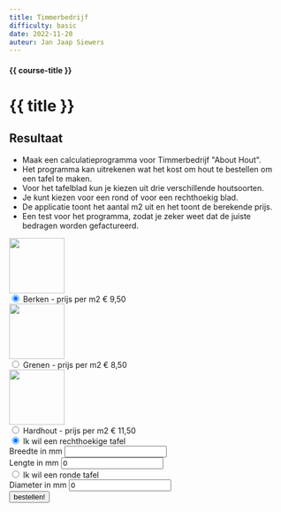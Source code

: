 ```yaml
---
title: Timmerbedrijf
difficulty: basic
date: 2022-11-20
auteur: Jan Jaap Siewers
---
```


#### {{ course-title }}
# {{ title }}

## Resultaat
* Maak een calculatieprogramma voor Timmerbedrijf "About Hout".
* Het programma kan uitrekenen wat het kost om hout te bestellen om een tafel te maken.
* Voor het tafelblad kun je kiezen uit drie verschillende houtsoorten. 
* Je kunt kiezen voor een rond of voor een rechthoekig blad. 
* De applicatie toont het aantal m2 uit en het toont de berekende prijs.
* Een test voor het programma, zodat je zeker weet dat de juiste bedragen worden gefactureerd.

<div class="html">

<div>
  <img style="width:100px;display:block;" src="https://static.edutorial.nl/php/hout/berken.jpg">
  <input type="radio" name="hout" id="berken" value="9.50" checked>
  <label for="berken">
      Berken - prijs per m2 &euro; 9,50
  </label>
</div>
<div>
  <img style="width:100px;display:block;" src="https://static.edutorial.nl/php/hout/grenen.jpg">
  <input type="radio" name="hout" id="grenen" value="8.50">
  <label for="grenen">
      Grenen - prijs per m2 &euro; 8,50
  </label>
</div>
<div>
  <img style="width:100px;display:block;" src="https://static.edutorial.nl/php/hout/hardhout.jpg">
  <input type="radio" name="hout" id="hardhout" value="11.50">
  <label for="hardhout">
      Hardhout - prijs per m2 &euro; 11,50
  </label>
</div>
<div>
<input type="radio" name="formaat" id="rechthoekig" value="rechthoekig" checked>
  <label for="rechthoekig">
      Ik wil een rechthoekige tafel
  </label>
</div>

<div>
  <label for="breedte">Breedte in mm</label>
  <input type="number" name="breedte" id="breedte" value="">
</div>
<div>
  <label for="lengte">Lengte in mm</label>
  <input type="number" name="lengte" id="lengte" value="0">
</div>
<div>
<input type="radio" name="formaat" id="rond" value="rond">
  <label for="rond">
      Ik wil een ronde tafel
  </label>
</div><div>
  <label for="diameter">Diameter in mm</label>
  <input type="number" name="diameter" id="diameter" value="0">
</div>
<div>
  <input type="submit" value="bestellen!">
</div>
</div>

